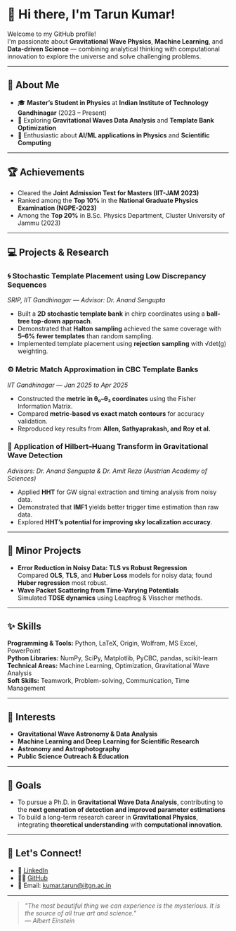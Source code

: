 # 👋 Hi there, I'm Tarun Kumar!

Welcome to my GitHub profile!  
I'm passionate about **Gravitational Wave Physics**, **Machine Learning**, and **Data-driven Science** — combining analytical thinking with computational innovation to explore the universe and solve challenging problems.

---

## 🔭 About Me
- 🎓 **Master’s Student in Physics** at **Indian Institute of Technology Gandhinagar** (2023 – Present)
- 🌌 Exploring **Gravitational Waves Data Analysis** and **Template Bank Optimization**
- 🧠 Enthusiastic about **AI/ML applications in Physics** and **Scientific Computing**

---

## 🏆 Achievements
- Cleared the **Joint Admission Test for Masters (IIT-JAM 2023)**  
- Ranked among the **Top 10%** in the **National Graduate Physics Examination (NGPE-2023)**  
- Among the **Top 20%** in B.Sc. Physics Department, Cluster University of Jammu (2023)

---

## 💻 Projects & Research

### 🌀 **Stochastic Template Placement using Low Discrepancy Sequences**  
*SRIP, IIT Gandhinagar — Advisor: Dr. Anand Sengupta*  
- Built a **2D stochastic template bank** in chirp coordinates using a **ball-tree top-down approach**.  
- Demonstrated that **Halton sampling** achieved the same coverage with **5–6% fewer templates** than random sampling.  
- Implemented template placement using **rejection sampling** with √det(g) weighting.  

### ⚙️ **Metric Match Approximation in CBC Template Banks**  
*IIT Gandhinagar — Jan 2025 to Apr 2025*  
- Constructed the **metric in θ₀–θ₃ coordinates** using the Fisher Information Matrix.  
- Compared **metric-based vs exact match contours** for accuracy validation.  
- Reproduced key results from **Allen, Sathyaprakash, and Roy et al.**

### 🌊 **Application of Hilbert–Huang Transform in Gravitational Wave Detection**  
*Advisors: Dr. Anand Sengupta & Dr. Amit Reza (Austrian Academy of Sciences)*  
- Applied **HHT** for GW signal extraction and timing analysis from noisy data.  
- Demonstrated that **IMF1** yields better trigger time estimation than raw data.  
- Explored **HHT’s potential for improving sky localization accuracy**.

---

## 🧩 Minor Projects
- **Error Reduction in Noisy Data: TLS vs Robust Regression**  
  Compared **OLS**, **TLS**, and **Huber Loss** models for noisy data; found **Huber regression** most robust.  
- **Wave Packet Scattering from Time-Varying Potentials**  
  Simulated **TDSE dynamics** using Leapfrog & Visscher methods. 
---

## ✨ Skills

**Programming & Tools:** Python, LaTeX, Origin, Wolfram, MS Excel, PowerPoint  
**Python Libraries:** NumPy, SciPy, Matplotlib, PyCBC, pandas, scikit-learn  
**Technical Areas:** Machine Learning, Optimization, Gravitational Wave Analysis  
**Soft Skills:** Teamwork, Problem-solving, Communication, Time Management  

---

## 🌱 Interests
- **Gravitational Wave Astronomy & Data Analysis**  
- **Machine Learning and Deep Learning for Scientific Research**  
- **Astronomy and Astrophotography**  
- **Public Science Outreach & Education**

---

## 🎯 Goals
- To pursue a Ph.D. in **Gravitational Wave Data Analysis**, contributing to the **next generation of detection and improved parameter estimations**
- To build a long-term research career in **Gravitational Physics**, integrating **theoretical understanding** with **computational innovation**.

---

## 🤝 Let's Connect!
- 💼 [LinkedIn](https://www.linkedin.com/in/tarun-jindwan-324b69299/)  
- 🧑‍💻 [GitHub](https://github.com/Tarun354)  
- 📧 Email: [kumar.tarun@iitgn.ac.in](mailto:kumar.tarun@iitgn.ac.in)

---

> _"The most beautiful thing we can experience is the mysterious. It is the source of all true art and science."_  
> — *Albert Einstein*
